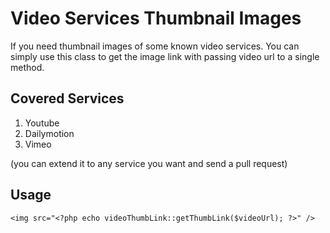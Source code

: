 # Video Services Thumbnail Images #

If you need thumbnail images of some known video services. You can simply use this class
to get the image link with passing video url to a single method.

## Covered Services ##
 1. Youtube
 2. Dailymotion
 3. Vimeo

 (you can extend it to any service you want and send a pull request)

## Usage ##

 ```
 <img src="<?php echo videoThumbLink::getThumbLink($videoUrl); ?>" />
 ```
